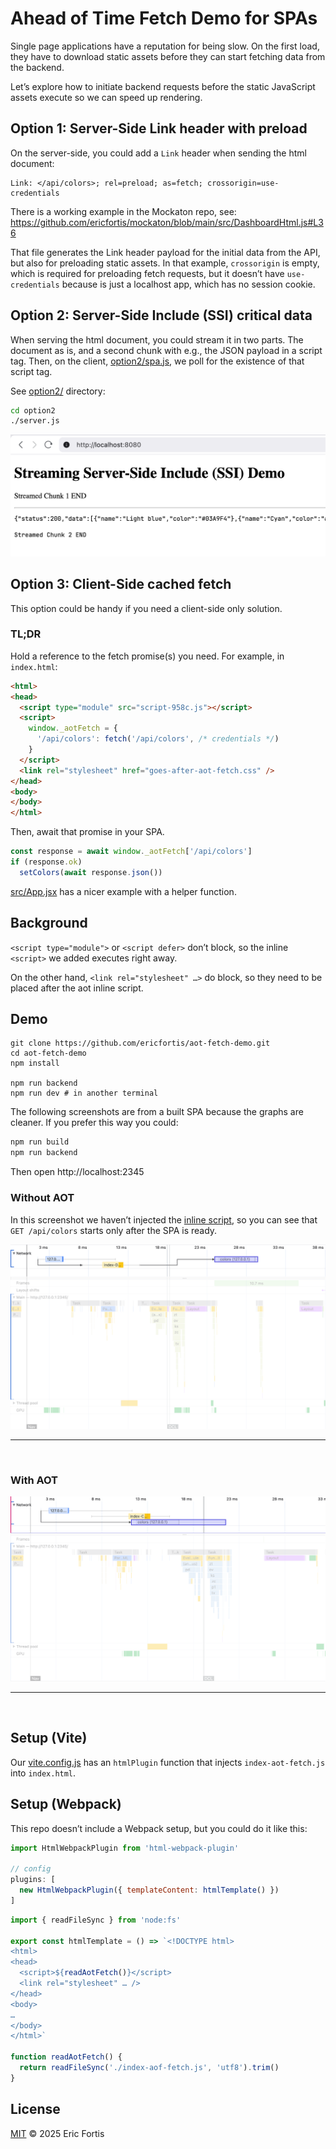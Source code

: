 # Ahead of Time Fetch Demo for SPAs

Single page applications have a reputation for being slow.
On the first load, they have to download static assets before they 
can start fetching data from the backend.

Let’s explore how to initiate backend requests before the static 
JavaScript assets execute so we can speed up rendering.

## Option 1: Server-Side Link header with preload
On the server-side, you could add a `Link` header when sending the html document:
```
Link: </api/colors>; rel=preload; as=fetch; crossorigin=use-credentials
```

There is a working example in the Mockaton repo, see:
https://github.com/ericfortis/mockaton/blob/main/src/DashboardHtml.js#L36

That file generates the Link header payload for the initial data from the
API, but also for preloading static assets. In that example, `crossorigin` is
empty, which is required for preloading fetch requests, but it doesn’t have
`use-credentials` because is just a localhost app, which has no session cookie.



## Option 2: Server-Side Include (SSI) critical data
When serving the html document, you could stream it in two parts.
The document as is, and a second chunk with e.g., the JSON payload 
in a script tag. Then, on the client, [option2/spa.js](option2/spa.js), we
poll for the existence of that script tag.

See [option2/](./option2) directory:

```sh
cd option2
./server.js
```

![](docs/streamed-ssi.png)



## Option 3: Client-Side cached fetch
This option could be handy if you need a client-side only solution.

### TL;DR

Hold a reference to the fetch promise(s) you need. For example, in `index.html`:
```html
<html>
<head>
  <script type="module" src="script-958c.js"></script>
  <script>
    window._aotFetch = { 
      '/api/colors': fetch('/api/colors', /* credentials */) 
    }
  </script>
  <link rel="stylesheet" href="goes-after-aot-fetch.css" />
</head>
<body>
</body>
</html>
```

Then, await that promise in your SPA.

```js
const response = await window._aotFetch['/api/colors']
if (response.ok) 
  setColors(await response.json())
```


[src/App.jsx](./src/App.jsx) has a nicer example with a helper function.


## Background

`<script type="module">` or `<script defer>` don’t block, so the inline
`<script>` we added executes right away.

On the other hand, `<link rel="stylesheet" …>` do block, so they need
to be placed after the aot inline script.



## Demo

```shell
git clone https://github.com/ericfortis/aot-fetch-demo.git
cd aot-fetch-demo
npm install 

npm run backend
npm run dev # in another terminal 
```

The following screenshots are from a built SPA
because the graphs are cleaner. If you prefer this way you could:
```sh
npm run build
npm run backend
```
Then open http://localhost:2345


### Without AOT
In this screenshot we haven’t injected the [inline script](./index-aot-fetch.js), so
you can see that `GET /api/colors` starts only after the SPA is ready.

![](./docs/no-aot.png)

---
<br/>

### With AOT
![](./docs/aot.png)


---
<br/>

## Setup (Vite)
Our [vite.config.js](./vite.config.js) has an `htmlPlugin` function 
that injects `index-aot-fetch.js` into `index.html`.


## Setup (Webpack)
This repo doesn’t include a Webpack setup, but you could do it like this:
```js
import HtmlWebpackPlugin from 'html-webpack-plugin'

// config
plugins: [
  new HtmlWebpackPlugin({ templateContent: htmlTemplate() })
]
```

```js
import { readFileSync } from 'node:fs'

export const htmlTemplate = () => `<!DOCTYPE html>
<html>
<head>
  <script>${readAotFetch()}</script>
  <link rel="stylesheet" … />
</head>
<body>
…
</body>
</html>`

function readAotFetch() {
  return readFileSync('./index-aof-fetch.js', 'utf8').trim()
}
```



## License

[MIT](LICENSE) © 2025 Eric Fortis


